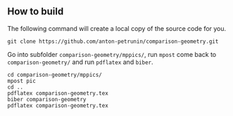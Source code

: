 ## How to build

The following command will create a local copy of the source code for you.

`git clone https://github.com/anton-petrunin/comparison-geometry.git`

Go into subfolder `comparison-geometry/mppics/`, run `mpost` come back to `comparison-geometry/` and run `pdflatex` and `biber`.

`cd comparison-geometry/mppics/`<br/>
`mpost pic`<br/>
`cd ..`<br/>
`pdflatex comparison-geometry.tex`<br/>
`biber comparison-geometry`<br/>
`pdflatex comparison-geometry.tex`<br/>
